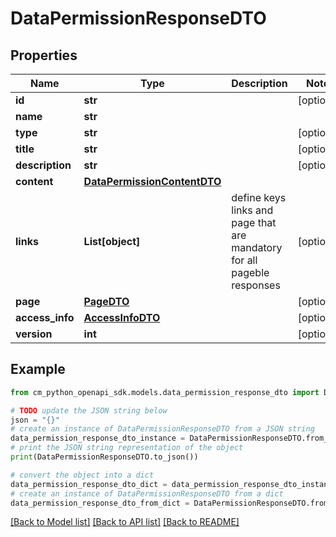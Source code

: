 # DataPermissionResponseDTO


## Properties

Name | Type | Description | Notes
------------ | ------------- | ------------- | -------------
**id** | **str** |  | [optional] 
**name** | **str** |  | 
**type** | **str** |  | [optional] 
**title** | **str** |  | [optional] 
**description** | **str** |  | [optional] 
**content** | [**DataPermissionContentDTO**](DataPermissionContentDTO.md) |  | 
**links** | **List[object]** | define keys links and page that are mandatory for all pageble responses | [optional] 
**page** | [**PageDTO**](PageDTO.md) |  | [optional] 
**access_info** | [**AccessInfoDTO**](AccessInfoDTO.md) |  | [optional] 
**version** | **int** |  | [optional] 

## Example

```python
from cm_python_openapi_sdk.models.data_permission_response_dto import DataPermissionResponseDTO

# TODO update the JSON string below
json = "{}"
# create an instance of DataPermissionResponseDTO from a JSON string
data_permission_response_dto_instance = DataPermissionResponseDTO.from_json(json)
# print the JSON string representation of the object
print(DataPermissionResponseDTO.to_json())

# convert the object into a dict
data_permission_response_dto_dict = data_permission_response_dto_instance.to_dict()
# create an instance of DataPermissionResponseDTO from a dict
data_permission_response_dto_from_dict = DataPermissionResponseDTO.from_dict(data_permission_response_dto_dict)
```
[[Back to Model list]](../README.md#documentation-for-models) [[Back to API list]](../README.md#documentation-for-api-endpoints) [[Back to README]](../README.md)


